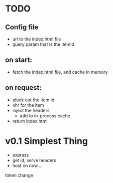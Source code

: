 # TODO

## Config file
- url to the index.html file
- query param that is the itemId

## on start:
- fetch the index.html file, and cache in memory

## on request:
- pluck out the item id
- xhr for the item
- inject the headers
  - add to in-process cache
- return index.html


# v0.1 Simplest Thing
- express
- get id, serve headers
- host on now...

token change
